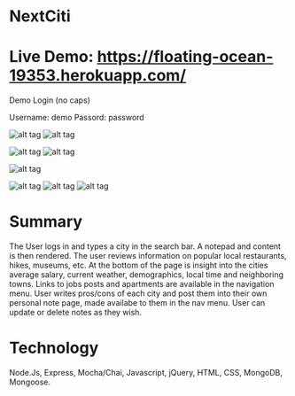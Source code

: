 # NextCiti


# Live Demo: https://floating-ocean-19353.herokuapp.com/

Demo Login (no caps)

Username: demo
Passord: password

![alt tag](https://s3-us-west-1.amazonaws.com/schmitzbucket/Screenshots/Screen+Shot+2018-09-10+at+1.57.20+PM.png)
![alt tag](https://s3-us-west-1.amazonaws.com/schmitzbucket/Screenshots/Screen+Shot+2018-09-10+at+1.57.48+PM.png)

![alt tag](https://s3-us-west-1.amazonaws.com/schmitzbucket/Screenshots/Screen+Shot+2018-09-10+at+1.12.25+PM.png)
![alt tag](https://s3-us-west-1.amazonaws.com/schmitzbucket/Screenshots/Screen+Shot+2018-09-10+at+1.12.49+PM.png)

![alt tag](https://s3-us-west-1.amazonaws.com/schmitzbucket/Screen+Shot+2018-09-10+at+1.36.41+PM.png)



![alt tag](https://s3-us-west-1.amazonaws.com/schmitzbucket/Screenshots/Screen+Shot+2018-09-10+at+1.16.20+PM.png)
![alt tag](https://s3-us-west-1.amazonaws.com/schmitzbucket/Screenshots/Screen+Shot+2018-09-10+at+1.16.31+PM.png)
![alt tag](https://s3-us-west-1.amazonaws.com/schmitzbucket/Screenshots/Screen+Shot+2018-09-06+at+9.16.02+AM.png)


# Summary
The User logs in and types a city in the search bar. A notepad and content is then rendered. The user reviews information on popular local restaurants, hikes, museums, etc. At the bottom of the page is insight into the cities average salary, current weather, demographics, local time and neighboring towns. Links to jobs posts and apartments are available in the navigation menu. User writes pros/cons of each city and post them into their own personal note page, made availabe to them in the nav menu. User can update or delete notes as they wish.

# Technology
Node.Js, Express, Mocha/Chai, Javascript, jQuery, HTML, CSS, MongoDB, Mongoose. 
